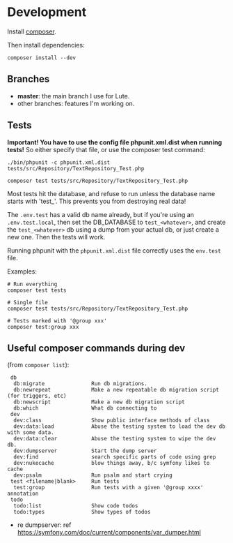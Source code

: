 # Development

Install [composer](https://getcomposer.org/download/).

Then install dependencies:

`composer install --dev`

## Branches

* **master**: the main branch I use for Lute.
* other branches: features I'm working on.

## Tests

**Important!  You have to use the config file phpunit.xml.dist when running tests!**  So either specify that file, or use the composer test command:

```
./bin/phpunit -c phpunit.xml.dist tests/src/Repository/TextRepository_Test.php

composer test tests/src/Repository/TextRepository_Test.php
```

Most tests hit the database, and refuse to run unless the database name starts with 'test_'.  This prevents you from destroying real data!

The `.env.test` has a valid db name already, but if you're using an `.env.test.local`, then set the DB_DATABASE to `test_<whatever>`, and create the `test_<whatever>` db using a dump from your actual db, or just create a new one.  Then the tests will work.

Running phpunit with the `phpunit.xml.dist` file correctly uses the `env.test` file.

Examples:

```
# Run everything
composer test tests

# Single file
composer test tests/src/Repository/TextRepository_Test.php

# Tests marked with '@group xxx'
composer test:group xxx
```

## Useful composer commands during dev

(from `composer list`):

```
 db
  db:migrate               Run db migrations.
  db:newrepeat             Make a new repeatable db migration script (for triggers, etc)
  db:newscript             Make a new db migration script
  db:which                 What db connecting to
 dev
  dev:class                Show public interface methods of class
  dev:data:load            Abuse the testing system to load the dev db with some data.
  dev:data:clear           Abuse the testing system to wipe the dev db.
  dev:dumpserver           Start the dump server
  dev:find                 search specific parts of code using grep
  dev:nukecache            blow things away, b/c symfony likes to cache
  dev:psalm                Run psalm and start crying
 test <filename|blank>     Run tests
  test:group               Run tests with a given '@group xxxx' annotation
 todo
  todo:list                Show code todos
  todo:types               Show types of todos
```

* re dumpserver: ref https://symfony.com/doc/current/components/var_dumper.html
